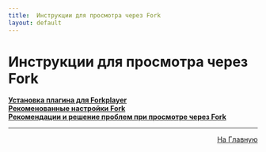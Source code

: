 ```yaml
---
title:  Инструкции для просмотра через Fork
layout: default
---
```


# Инструкции для просмотра через Fork

<a href="subp/fork_install">**Установка плагина для Forkplayer**</a><br>
<a href="subp/fork_settings">**Рекоменованные настройки Fork**</a><br>
<a href="subp/fork_problem">**Рекомендации и решение проблем при просмотре через Fork**</a><br>


---
<p  align="right"><a href="https://lazykpub.github.io/Lazykpub">На Главную</a></p>
